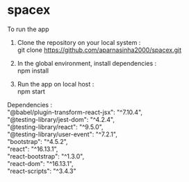 # spacex
To run the app</br>

1. Clone the repository on your local system : </br>
  git clone https://github.com/aparnasinha2000/spacex.git</br>

2. In the global environment, install dependencies :</br> 
   npm install</br>

3. Run the app on local host :</br> 
   npm start

 Dependencies : </br>
    "@babel/plugin-transform-react-jsx": "^7.10.4", </br>
    "@testing-library/jest-dom": "^4.2.4",</br>
    "@testing-library/react": "^9.5.0",</br>
    "@testing-library/user-event": "^7.2.1",</br>
    "bootstrap": "^4.5.2",</br>
    "react": "^16.13.1",</br>
    "react-bootstrap": "^1.3.0",</br>
    "react-dom": "^16.13.1",</br>
    "react-scripts": "^3.4.3"</br>
    
   
